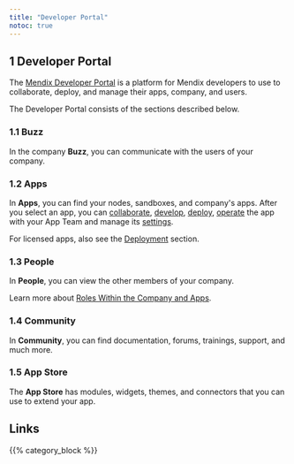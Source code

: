 ```yaml
---
title: "Developer Portal"
notoc: true
---
```


## 1 Developer Portal

The [Mendix Developer Portal](https://home.mendix.com/) is a platform for Mendix developers to use to collaborate, deploy, and manage their apps, company, and users.

The Developer Portal consists of the sections described below.

### 1.1 Buzz

In the company **Buzz**, you can communicate with the users of your company.

### 1.2 Apps

In **Apps**, you can find your nodes, sandboxes, and company's apps.
After you select an app, you can [collaborate](/developerportal/collaborate), [develop](/developerportal/develop), [deploy](/developerportal/deploy), [operate](/developerportal/operate) the app with your App Team and manage its [settings](/developerportal/settings).

For licensed apps, also see the [Deployment](/deployment) section.

### 1.3 People

In **People**, you can view the other members of your company.

Learn more about [Roles Within the Company and Apps](/developerportal/general/roles).

### 1.4 Community

In **Community**, you can find documentation, forums, trainings, support, and much more.

### 1.5 App Store

The **App Store** has modules, widgets, themes, and connectors that you can use to extend your app.

## Links

{{% category_block %}}
